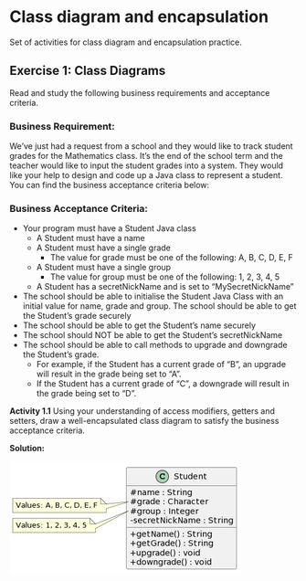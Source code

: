 # Class diagram and encapsulation
Set of activities for class diagram and encapsulation practice.

## Exercise 1: Class Diagrams

Read and study the following business requirements and acceptance criteria.

### Business Requirement:
We’ve just had a request from a school and they would like to track student grades for the Mathematics class. It’s the end of the school term and  the teacher would like to input the student grades into a system. They would like your help to design and code up a Java class to represent a  student.
You can find the business acceptance criteria below:

### Business Acceptance Criteria:
- Your program must have a Student Java class
  - A Student must have a name
  - A Student must have a single grade
    - The value for grade must be one of the following: A, B, C, D, E, F
  - A Student must have a single group
    - The value for group must be one of the following: 1, 2, 3, 4, 5
  - A Student has a secretNickName and is set to “MySecretNickName”
- The school should be able to initialise the Student Java Class with an initial value for name, grade and group. The school should be able to get the Student’s grade securely
- The school should be able to get the Student’s name securely
- The school should NOT be able to get the Student’s secretNickName
- The school should be able to call methods to upgrade and downgrade the Student’s grade.
  - For example, if the Student has a current grade of “B”, an upgrade will result in the grade being set to “A”.
  - If the Student has a current grade of “C”, a downgrade will result in the grade being set to “D”. 

**Activity 1.1** Using your understanding of access modifiers, getters and setters, draw a well-encapsulated class diagram to satisfy the business  acceptance criteria.

**Solution:**

![Student Class Diagram](docs/StudentClassDiagram.PNG)

